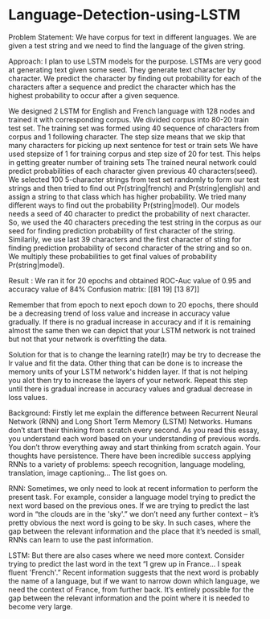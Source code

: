 # Language-Detection-using-LSTM

Problem Statement:
We have corpus for text in different languages. We are given a test string and we need to find the language of the given string.

Approach:
I plan to use LSTM models for the purpose. LSTMs are very good at generating text given some seed. They generate text character by character. We predict the character by finding out probability for each of the characters after a sequence and predict the character which has the highest probability to occur after a given sequence.

We designed 2 LSTM for English and French language with 128 nodes and trained it with corresponding corpus. We divided corpus into 80-20 train test set. The training set was formed using 40 sequence of characters from corpus and 1 following character. The step size means that we skip that many characters for picking up next sentence for test or train sets We have used stepsize of 1 for training corpus and step size of 20 for test. This helps in getting greater number of training sets The trained neural network could predict probabilities of each character given previous 40 characters(seed). We selected 100 5-character strings from test set randomly to form our test strings and then tried to find out Pr(string|french) and Pr(string|english) and assign a string to that class which has higher probability. We tried many different ways to find out the probability Pr(string|model). Our models needs a seed of 40 character to predict the probability of next character. So, we used the 40 characters preceding the test string in the corpus as our seed for finding prediction probability of first character of the string. Similarily, we use last 39 characters and the first character of sting for finding prediction probability of second character of the string and so on. We multiply these probabilities to get final values of probability Pr(string|model).

Result :
We ran it for 20 epochs and obtained ROC-Auc value of 0.95 and accuracy value of 84% Confusion matrix: [[81 19] [13 87]]

Remember that from epoch to next epoch down to 20 epochs, there should be a decreasing trend of loss value and increase in accuracy value gradually. If there is no gradual increase in accuracy and if it is remaining almost the same then we can depict that your LSTM network is not trained but not that your network is overfitting the data.

Solution for that is to change the learning rate(lr) may be try to decrease the lr value and fit the data. 
Other thing that can be done is to increase the memory units of your LSTM network's hidden layer. If that is not helping you alot then try to increase the layers of your network. Repeat this step until there is gradual increase in accuracy values and gradual decrease in loss values.

Background:
Firstly let me explain the difference between Recurrent Neural Network (RNN) and Long Short Term Memory (LSTM) Networks.
Humans don’t start their thinking from scratch every second. As you read this essay, you understand each word based on your understanding of previous words. You don’t throw everything away and start thinking from scratch again. Your thoughts have persistence.
There have been incredible success applying RNNs to a variety of problems: speech recognition, language modeling, translation, image captioning… The list goes on.

RNN:
Sometimes, we only need to look at recent information to perform the present task. For example, consider a language model trying to predict the next word based on the previous ones. If we are trying to predict the last word in “the clouds are in the 'sky'.” we don’t need any further context – it’s pretty obvious the next word is going to be sky. In such cases, where the gap between the relevant information and the place that it’s needed is small, RNNs can learn to use the past information.

LSTM:
But there are also cases where we need more context. Consider trying to predict the last word in the text “I grew up in France… I speak fluent 'French'.” Recent information suggests that the next word is probably the name of a language, but if we want to narrow down which language, we need the context of France, from further back. It’s entirely possible for the gap between the relevant information and the point where it is needed to become very large.
